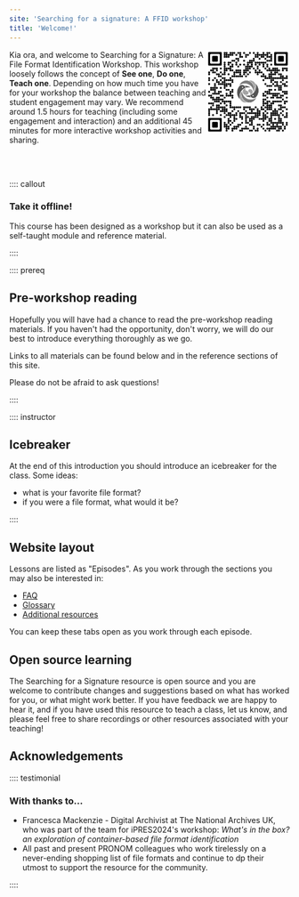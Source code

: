 ```yaml
---
site: 'Searching for a signature: A FFID workshop'
title: 'Welcome!'
---
```


<img src="https://github.com/ffdev-info/searching-for-a-signature/blob/main/images/qr.png?raw=true"
     alt="image of a QR code that can be used to access this resource"
     class="figure mx-auto d-block dark-filter"
     width="150" height="150" style="float: right; margin: auto;"
/>

Kia ora, and welcome to Searching for a Signature: A File Format
Identification Workshop. This workshop loosely follows the concept
of **See one**, **Do one**, **Teach one**. Depending on how much time
you have for your workshop the balance between teaching and student
engagement may vary. We recommend around 1.5 hours for teaching
(including some engagement and interaction) and an additional 45 minutes for
more interactive workshop activities and sharing.

<br><br>

:::: callout

### Take it offline!

This course has been designed as a workshop but it can also be used as
a self-taught module and reference material.

::::

:::: prereq

## Pre-workshop reading

Hopefully you will have had a chance to read the pre-workshop
reading materials. If you haven't had the opportunity, don't worry, we will
do our best to introduce everything thoroughly as we go.

Links to all materials can be found below and in the
reference sections of this site.

Please do not be afraid to ask questions!

::::

:::: instructor

## Icebreaker

At the end of this introduction you should introduce an icebreaker
for the class. Some ideas:

- what is your favorite file format?
- if you were a file format, what would it be?

::::

## Website layout

Lessons are listed as "Episodes". As you work through the sections you may
also be interested in:

* [FAQ](faq.html)
* [Glossary](reference.html#glossary)
* [Additional resources](additional.html)

You can keep these tabs open as you work through each episode.

## Open source learning

The Searching for a Signature resource is open source and you are welcome
to contribute changes and suggestions based on what has worked for you,
or what might work better. If you have feedback we are happy to hear it,
and if you have used this resource to teach a class, let us know, and
please feel free to share recordings or other resources associated with your
teaching!

## Acknowledgements

:::: testimonial

### With thanks to...

* Francesca Mackenzie - Digital Archivist at The National Archives UK, who
was part of the team for iPRES2024's workshop: _What's in the box? an
exploration of container-based file format identification_
* All past and present PRONOM colleagues who work tirelessly on a never-ending
shopping list of file formats and continue to dp their utmost to support
the resource for the community.

::::
